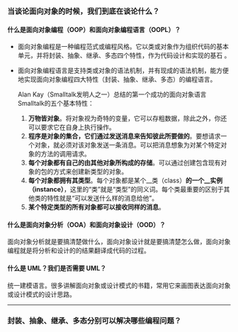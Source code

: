 ### 当谈论面向对象的时候，我们到底在谈论什么？

#### 什么是面向对象编程（OOP）和面向对象编程语言（OOPL）？

- 面向对象编程是一种编程范式或编程风格。它以类或对象作为组织代码的基本单元，并将封装、抽象、继承、多态四个特性，作为代码设计和实现的基石 。

- 面向对象编程语言是支持类或对象的语法机制，并有现成的语法机制，能方便地实现面向对象编程四大特性（封装、抽象、继承、多态）的编程语言。

  Alan Kay（Smalltalk发明人之一）总结的第一个成功的面向对象语言Smalltalk的五个基本特性：

  1. __万物皆对象__。将对象视为奇特的变量，它可以存粗数据，除此之外，你还可以要求它在自身上执行操作。
  2. __程序是对象的集合，它们通过发送消息来告知彼此所要做的__。要想请求一个对象，就必须对该对象发送一条消息。可以把消息想象为对某个特定对象的方法的调用请求。
  3. __每个对象都有自己的由其他对象所构成的存储__。可以通过创建包含现有对象的包的方式来创建新类型的对象。
  4. __每个对象都拥有其类型__。每个对象都是某个__类（class）__的一个__实例（instance）__，这里的“类”就是“类型”的同义词。每个类最重要的区别于其他类的特性就是“可以发送什么样的消息给他”。
  5. __某个特定类型的所有对象都可以接收同样的消息__。

#### 什么是面向对象分析（OOA）和面向对象设计（OOD）？

面向对象分析就是要搞清楚做什么，面向对象设计就是要搞清楚怎么做，面向对象编程就是将分析和设计的的结果翻译成代码的过程。

#### 什么是 UML？我们是否需要 UML？

统一建模语言。很多讲解面向对象或设计模式的书籍，常用它来画图表达面向对象或设计模式的设计思路。

---

### 封装、抽象、继承、多态分别可以解决哪些编程问题？

